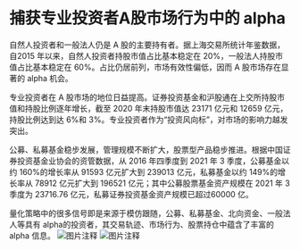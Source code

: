 # 捕获专业投资者A股市场行为中的 alpha

自然人投资者和一般法人仍是 A 股的主要持有者。据上海交易所统计年鉴数据，自2015 年以来，自然人投资者持股市值占比基本稳定在 20%，一般法人持股市值占比基本稳定在 60%。占比仍居前列，市场有效性偏低，因而 A 股市场存在显著的 alpha 机会。

专业投资者在 A 股市场的地位日益提高。证券投资基金和沪股通在上交所持股市值和持股比例逐年增长，截至 2020 年末持股市值达 23171 亿元和 12659 亿元，持股比例达到达 6%和 3%。专业投资者作为“投资风向标”，对市场的影响力越发突出。

公募、私募基金稳步发展，管理规模不断扩大，股票型产品稳步推进。根据中国证券投资基金业协会的资管数据，从 2016 年四季度到 2021 年 3 季度，公募基金以约 160%的增长率从 91593 亿元扩大到 239013 亿元，私募基金以约 149%的增长率从 78912 亿元扩大到 196521 亿元；其中公募股票基金资产规模在 2021 年 3 季度为 23716.76 亿元，私募证券投资基金资产规模已超过60000 亿。

量化策略中的很多信号即是来源于模仿跟随，公募、私募基金、北向资金、一般法人等具有 alpha的投资者，其交易轨迹、市场行为、股票持仓中蕴含了丰富的 alpha 信息。
![图片注释](http://storage-uqer.datayes.com/6245aa787bf0370166768fd0/042869f8-cf59-11ec-a76f-0242ac140002)
![图片注释](http://storage-uqer.datayes.com/6245aa787bf0370166768fd0/0bf02b1c-cf59-11ec-9ead-0242ac140002)